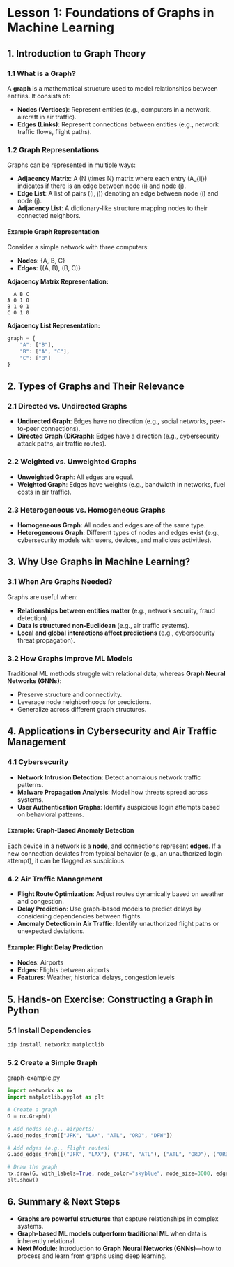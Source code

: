 # Lesson 1: Foundations of Graphs in Machine Learning

## 1. Introduction to Graph Theory
### 1.1 What is a Graph?
A **graph** is a mathematical structure used to model relationships between entities. It consists of:
- **Nodes (Vertices)**: Represent entities (e.g., computers in a network, aircraft in air traffic).
- **Edges (Links)**: Represent connections between entities (e.g., network traffic flows, flight paths).

### 1.2 Graph Representations
Graphs can be represented in multiple ways:
- **Adjacency Matrix**: A \(N \times N\) matrix where each entry \(A_{ij}\) indicates if there is an edge between node \(i\) and node \(j\).
- **Edge List**: A list of pairs \((i, j)\) denoting an edge between node \(i\) and node \(j\).
- **Adjacency List**: A dictionary-like structure mapping nodes to their connected neighbors.

#### Example Graph Representation
Consider a simple network with three computers:
- **Nodes**: {A, B, C}
- **Edges**: {(A, B), (B, C)}

**Adjacency Matrix Representation:**
```plaintext
  A B C
A 0 1 0
B 1 0 1
C 0 1 0
```

**Adjacency List Representation:**
```python
graph = {
    "A": ["B"],
    "B": ["A", "C"],
    "C": ["B"]
}
```

## 2. Types of Graphs and Their Relevance
### 2.1 Directed vs. Undirected Graphs
- **Undirected Graph**: Edges have no direction (e.g., social networks, peer-to-peer connections).
- **Directed Graph (DiGraph)**: Edges have a direction (e.g., cybersecurity attack paths, air traffic routes).

### 2.2 Weighted vs. Unweighted Graphs
- **Unweighted Graph**: All edges are equal.
- **Weighted Graph**: Edges have weights (e.g., bandwidth in networks, fuel costs in air traffic).

### 2.3 Heterogeneous vs. Homogeneous Graphs
- **Homogeneous Graph**: All nodes and edges are of the same type.
- **Heterogeneous Graph**: Different types of nodes and edges exist (e.g., cybersecurity models with users, devices, and malicious activities).

## 3. Why Use Graphs in Machine Learning?
### 3.1 When Are Graphs Needed?
Graphs are useful when:
- **Relationships between entities matter** (e.g., network security, fraud detection).
- **Data is structured non-Euclidean** (e.g., air traffic systems).
- **Local and global interactions affect predictions** (e.g., cybersecurity threat propagation).

### 3.2 How Graphs Improve ML Models
Traditional ML methods struggle with relational data, whereas **Graph Neural Networks (GNNs)**:
- Preserve structure and connectivity.
- Leverage node neighborhoods for predictions.
- Generalize across different graph structures.

## 4. Applications in Cybersecurity and Air Traffic Management
### 4.1 Cybersecurity
- **Network Intrusion Detection**: Detect anomalous network traffic patterns.
- **Malware Propagation Analysis**: Model how threats spread across systems.
- **User Authentication Graphs**: Identify suspicious login attempts based on behavioral patterns.

#### Example: Graph-Based Anomaly Detection
Each device in a network is a **node**, and connections represent **edges**. If a new connection deviates from typical behavior (e.g., an unauthorized login attempt), it can be flagged as suspicious.

### 4.2 Air Traffic Management
- **Flight Route Optimization**: Adjust routes dynamically based on weather and congestion.
- **Delay Prediction**: Use graph-based models to predict delays by considering dependencies between flights.
- **Anomaly Detection in Air Traffic**: Identify unauthorized flight paths or unexpected deviations.

#### Example: Flight Delay Prediction
- **Nodes**: Airports
- **Edges**: Flights between airports
- **Features**: Weather, historical delays, congestion levels

## 5. Hands-on Exercise: Constructing a Graph in Python
### 5.1 Install Dependencies
```bash
pip install networkx matplotlib
```
### 5.2 Create a Simple Graph
graph-example.py
```python
import networkx as nx
import matplotlib.pyplot as plt

# Create a graph
G = nx.Graph()

# Add nodes (e.g., airports)
G.add_nodes_from(["JFK", "LAX", "ATL", "ORD", "DFW"])

# Add edges (e.g., flight routes)
G.add_edges_from([("JFK", "LAX"), ("JFK", "ATL"), ("ATL", "ORD"), ("ORD", "DFW"), ("DFW", "LAX")])

# Draw the graph
nx.draw(G, with_labels=True, node_color="skyblue", node_size=3000, edge_color="gray", font_size=12)
plt.show()
```

## 6. Summary & Next Steps
- **Graphs are powerful structures** that capture relationships in complex systems.
- **Graph-based ML models outperform traditional ML** when data is inherently relational.
- **Next Module:** Introduction to **Graph Neural Networks (GNNs)**—how to process and learn from graphs using deep learning.
